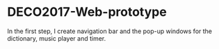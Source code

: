 # DECO2017-Web-prototype
In the first step, I create navigation bar and the pop-up windows for the dictionary, music player and timer.
